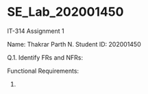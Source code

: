 # SE_Lab_202001450

IT-314 Assignment 1

Name: Thakrar Parth N.
Student ID: 202001450

Q.1. Identify FRs and NFRs:

Functional Requirements:

1) 
